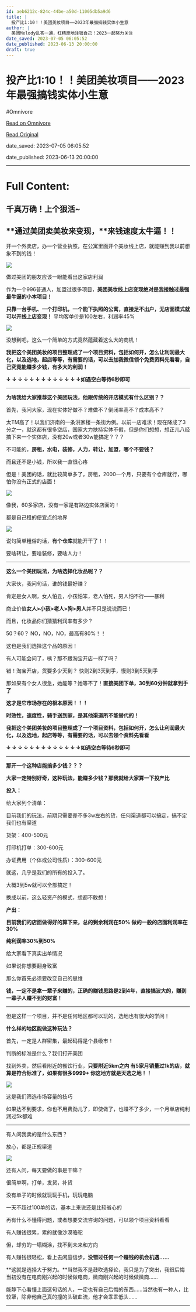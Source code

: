 ```yaml
---
id: aeb6212c-824c-44be-a50d-11005db5a9d6
title: |
  投产比1:10！！美团美妆项目——2023年最强搞钱实体小生意
author: |
  美团Melody​乱答一通，杠精原地注销自己！2023一起努力​关注
date_saved: 2023-07-05 06:05:52
date_published: 2023-06-13 20:00:00
draft: true
---
```


# 投产比1:10！！美团美妆项目——2023年最强搞钱实体小生意
#Omnivore

[Read on Omnivore](https://omnivore.app/me/1-10-2023-1892583f44b)

[Read Original](https://zhuanlan.zhihu.com/p/605928345)

date_saved: 2023-07-05 06:05:52

date_published: 2023-06-13 20:00:00

--- 

# Full Content: 

## **千真万确！上个狠活\~**

## **通过美团卖美妆来变现，**来钱速度太牛逼！！

开一个外卖店，办一个营业执照，在公寓里面开个美妆线上店，就能赚到我以前想象不到的钱！

![](https://proxy-prod.omnivore-image-cache.app/720x388,sgZlwZNHXECYhnW1wnwac198dPxaa3HKYtnaaRfJesyk/https://pic2.zhimg.com/v2-b608f2bffa7c24b4d9b5e39846f906c1_b.jpg)

做过美团的朋友应该一眼能看出这家店利润

作为一个996普通人，加盟过很多项目，**美团美妆线上店变现绝对是我接触过最强最牛逼的小本项目！**

**只靠一台手机、一个打印机，一个能下执照的公寓，直接足不出户，无店面模式就可以开线上店变现！** 平均客单价是100左右，利润率45%

![](https://proxy-prod.omnivore-image-cache.app/647x463,su5uB7yl6jpsWbNdRPrUfwQXtwUVzZ0rNSGmwo4XEIs8/https://pic3.zhimg.com/v2-07154fc7ffb6f5473ce0d80608f47fc6_b.jpg)

没想到吧，这么一个简单的方式竟然蕴藏着这么大的商机！

**我把这个美团美妆的项目整理成了一个项目资料，包括如何开，怎么让利润最大化，以及选地，起店等等，有需要的话，可以去加我微信领个免费资料先看看，自己究竟能赚多少钱，有多大的利润！**

**↓ ↓ ↓ ↓ ↓ ↓ ↓ ↓ ↓ ↓ ↓ ↓ ↓如遇空白等待6秒即可**

---

**为啥我给大家推荐这个美团玩法，他跟传统的开店模式有什么区别？？**

首先，我问大家，现在实体好做不？难做不？倒闭率高不？成本高不？

太TM高了！以我们济南的一条洪家楼一条街为例。以前一店难求！现在降成了3分之一，就这都有很多空店，国家大力扶持实体不假，但是你们想想，想正儿八经搞下来一个实体店，没有20w或者30w能搞定？？？

不可能的，**房租，水电，装修，人力，转让，加盟，哪个不要钱？**

而且还不是小钱，所以我一直很心疼

但是！美团的话，就比较简单多了，房租，2000一个月，只要有个仓库就行，哪怕你没有正式的店面！

![](https://proxy-prod.omnivore-image-cache.app/350x549,sBKdcrw7VpEnCODOmSAExCU-0et9R-UMm6qMpBm48jmY/https://pic1.zhimg.com/v2-160dcf72776e81513c488a9b671a29cc_b.jpg)

像我，60多家店，没有一家是有路边实体店面的！

都是自己租的便宜点的地界

![](https://proxy-prod.omnivore-image-cache.app/1267x950,siL28kcMLP0LGmUFhOn86JJaaZmRdlP2KfQQI4vzglWw/https://pic1.zhimg.com/v2-f0a66784a177a35b8a0d06955a36082c_b.jpg)

说句简单粗俗的话，**有个仓库**就能开干了！！

要啥转让，要啥装修，要啥人力！

---

**这么一个美团玩法，为啥选择化妆品呢？？**

大家伙，我问句话，谁的钱最好赚？

肯定是女人啊，女人怕丑，小孩怕笨，老人怕死，男人怕不行——暴利

商业价值**女人>小孩>老人>狗>男人**并不只是说说而已！

而且，化妆品你们猜猜利润率有多少？

50？60？ NO，NO，NO，最高有80%！！

这也是我们选择这个品的原因！

有人可能会问了，咦？那不跟淘宝开店一样了吗？

错！淘宝开店，货要多少天到？ 快则2到3天到手，慢则3到5天到手

那如果有个女人很急，她能等？她等不了！**直接美团下单，30到60分钟就拿到手了**

**这才是它市场存在的根本原因！！！**

**时效性，速度性，骑手送到家，是其他渠道所不能替代的！**

**我把这个美团美妆的项目整理成了一个项目资料，包括如何开，怎么让利润最大化，以及选地，起店等等，有需要的话，可以去领个资料先看看**

**↓ ↓ ↓ ↓ ↓ ↓ ↓ ↓ ↓ ↓ ↓ ↓ ↓如遇空白等待6秒即可**

---

**那开一个这种店能搞多少钱？？？**

**大家一定特别好奇，这种玩法，能赚多少钱？那我就给大家算一下投产比**

**投入：**

给大家列个清单：

目前我们的玩法，前期只需要差不多3w左右的货，任何渠道都可以搞定，搞不定我们也有渠道

货架：400-500元

打印机打单：300-600元

办证费用（个体或公司性质）：300-600元

就这，几乎是我们的所有的投入了。

大概3到5w就可以全部搞定！

换成以前，这么轻资产的模式，想都不敢想！

**产出：**

**目前我们的店面做得好的算下来，总的剩余利润在50% 做的一般的店面利润率在30%**

**纯利润率30%到50%**

给大家看下真实出单情况

如果说你想要翻身致富

那么你首先必须要改变自己的思维

**钱，一定不是拿一辈子来赚的，正确的赚钱思路是2到4年，直接搞波大的，赚到一辈子人赚不到的财富！**

---

但是这样一个项目，并不是任何地区都可以玩的，选地也有很大的学问！

**什么样的地区能做这种玩法？**

首先，一定是人群密集，最起码得是个县级市！

判断的标准是什么？我们打开美团

找到外卖，然后看附近的餐饮行业，**只要附近5km之内 有5家月销量过1k的店，就算是符合标准了，如果有很多9999+ 你这地方就是天选之地！！**

![](https://proxy-prod.omnivore-image-cache.app/1168x2531,sOEwX9um4Tcl4D7Ze0a2DGqWlB2p1Gsjd9CrmqlqwcVQ/https://pic4.zhimg.com/v2-7cfd027ef66becb61da93cd2ecd5cd63_b.jpg)

这是我们筛选市场容量的技巧

如果达不到要求，你也不用费劲儿了，即使做了，也赚不了多少，一个月单店纯利润过5k都难

---

有人问我卖的是什么东西？

放心，都是正规渠道

![](https://proxy-prod.omnivore-image-cache.app/637x995,s7kk1Wmbw8st9mVbX8GSPTtEK40Oe3VCvOzzTmq7t7es/https://pic2.zhimg.com/v2-4ff37c7824777c455eb4898915cdfd8d_b.jpg)

还有人问，每天要做的事是干嘛？

很简单啊，打单，发货，补货

没有单子的时候就玩玩手机，玩玩电脑

一天不超过100单的话，基本上来说还是比较省心的

再有什么不懂得问题，或者想要交流咨询的问题，可以领个项目资料看看

有人赚钱很累，累的就像沙漠骆驼

但，却穷的一塌糊涂，找不到未来和方向

有人赚钱很轻松，看上去闲庭信步，**没错过任何一个赚钱的机会机遇……**

**这就是选择大于努力。**当然我不是鼓吹选择论，我只是为了突出，我很后悔当初没有在电商刚兴起的时候做电商，微商刚兴起的时候做微商……

能静下心看懂上面这句话的人，一定也有自己后悔的东西……当然也有一种人，比较犟，除非他自己真的撞的头破血流，他才会乖乖低头……

---

